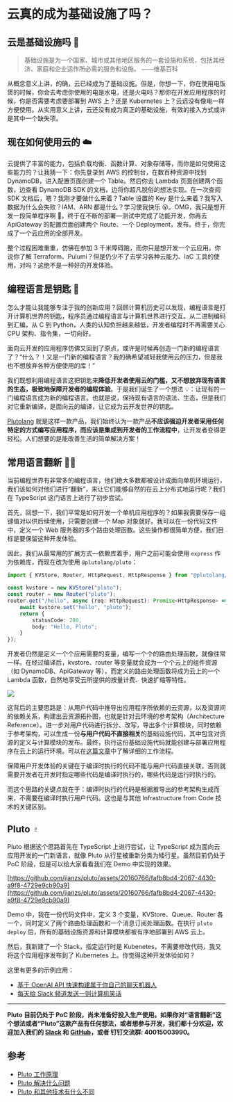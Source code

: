 # 云真的成为基础设施了吗？

## 云是基础设施吗 🤔️

> 基础设施是为一个国家、城市或其他地区服务的一套设施和系统，包括其经济、家庭和企业运作所必需的服务和设施。 ——维基百科

从概念意义上讲，的确，云已经成为了基础设施。但是，你想一下，你在使用电饭煲的时候，你会去考虑你使用的电是水电，还是火电吗？那你在开发应用程序的时候，你是否需要考虑要部署到 AWS 上？还是 Kubernetes 上？云远没有像电一样方便使用。从实用意义上讲，云还没有成为真正的基础设施，有效的接入方式或许是其中一个缺失项。

## 现在如何使用云的 ☁️

云提供了丰富的能力，包括负载均衡、函数计算、对象存储等，而你是如何使用这些能力的？让我猜一下：你先登录到 AWS 的控制台，在数百种资源中找到 DynamoDB，进入配置页面创建一个 Table。然后你去 Lambda 页面创建两个函数，边查看 DynamoDB SDK 的文档，边将你超凡脱俗的想法实现。在一次查阅 SDK 文档后，嗯？我刚才要做什么来着？Table 设置的 Key 是什么来着？我写入数据为什么会失败？IAM、ARN 都是什么？学习使我快乐 😵。OMG，我只是想开发一段简单程序啊 😤。终于在不断的部署—测试中完成了功能开发，你再去 ApiGateway 的配置页面创建两个 Route、一个 Deployment，发布。终于，你完成了一个云应用的全部开发。

整个过程困难重重，仿佛在参加 3 千米障碍跑，而你只是想开发一个云应用。你说你了解 Terraform、Pulumi？但是仍少不了去学习各种云能力、IaC 工具的使用，对吗？这绝不是一种好的开发体验。

## 编程语言是钥匙 🔑

怎么才能让我能够专注于我的创新应用？回顾计算机历史可以发现，编程语言是打开计算机世界的钥匙，程序员通过编程语言与计算机世界进行交互。从二进制编码到汇编，从 C 到 Python，人类的认知负担越来越低，开发者编程时不再需要关心 CPU 架构、指令集，一切向好。

面向云开发的应用程序仿佛又回到了原点，或许是时候再创造一门新的编程语言了？“什么？！又是一门新的编程语言？我的确希望减轻我使用云的压力，但是我也不想放弃各种方便使用的库！”

我们既想利用编程语言这把钥匙来**降低开发者使用云的门槛，又不想放弃现有语言的生态，极致地保障开发者的编程体验**。于是我们诞生了一个想法 💡：让现有的一门编程语言成为新的编程语言。也就是说，保持现有语言的语法、生态，但是我们对它重新编译，是面向云的编译，让它成为云开发世界的钥匙。

[Plutolang](https://github.com/pluto-lang/pluto) 就是这样一款产品，我们始终认为一款产品**不应该强迫开发者采用任何特定的方式编写应用程序，而应该是集成到开发者的工作流程中**，让开发者变得更轻松。人们想要的是能改善生活的简单解决方案！

## 常用语言翻新 🤸‍♀️

当前编程世界有非常多的编程语言，他们绝大多数都被设计成面向单机环境运行，我们该如何对他们进行“翻新”，来让它们能够自然的在云上分布式地运行呢？我们在 TypeScript 这门语言上进行了初步尝试。

首先，回想一下，我们平常是如何开发一个单机应用程序的？如果我需要保存一组键值对以供后续使用，只需要创建一个 Map 对象就好。我可以在一份代码文件中，定义一个 Web 服务器的多个路由处理函数。这些操作都很简单方便，我们目标是要保留这种开发体验。

因此，我们从最常用的扩展方式—依赖库着手，用户之前可能会使用 `express` 作为依赖库，而现在改为使用 `@plutolang/pluto`：

```typescript
import { KVStore, Router, HttpRequest, HttpResponse } from "@plutolang/pluto";

const kvstore = new KVStore("pluto");
const router = new Router("pluto");
router.get("/hello", async (req: HttpRequest): Promise<HttpResponse> => {
	await kvstore.set("hello", "pluto");
	return {
		statusCode: 200,
		body: "Hello, Pluto";
	}
});
```

开发者仍然是定义一个个应用需要的变量，编写一个个的路由处理函数，就像往常一样。在经过编译后，kvstore、router 等变量就会成为一个个云上的组件资源（如 DynamoDB、ApiGateway 等），而定义的路由处理函数将成为云上的一个 Lambda 函数，自然地享受云所提供的按量计费、快速扩缩等特性。

![](http://cdn.zhengsj.cn/ob-1698301951197.png)

这背后的主要思路是：从用户代码中推导出应用程序所依赖的云资源，以及资源间的依赖关系，构建出云资源拓扑图，也就是针对云环境的参考架构（Architecture Reference）。进一步对用户代码进行拆分、改写，导出多个计算模块，同时依赖于参考架构，可以生成一份**与用户代码不直接相关**的基础设施代码，其中包含对资源的定义与计算模块的发布。最终，执行这份基础设施代码就能创建与部署应用程序在云上的运行环境。可以在[这篇文章](https://github.com/pluto-lang/pluto/blob/main/docs/zh-CN/how-pluto-works.md)中了解详细的工作流程。

保障用户开发体验的关键在于编译时执行的代码不能与用户代码直接关联，否则就需要开发者在开发时指定哪些代码是编译时执行的，哪些代码是运行时执行的。

而这个思路的关键点就在于：编译时执行的代码是根据推导出的参考架构生成而来，不需要在编译时执行用户代码。这也是与其他 Infrastructure from Code 技术的关键区别。

## Pluto ♇

Pluto 根据这个思路首先在 TypeScript 上进行尝试，让 TypeScript 成为面向云应用开发的一门新语言，就像 Pluto 从行星被重新分类为矮行星。虽然目前仍处于 PoC 阶段，但是可以给大家看看我们在 Demo 中实现的效果。

[https://github.com/jianzs/pluto/assets/20160766/fafb8bd4-2067-4430-a9f8-4729e9cb90a9](https://github.com/jianzs/pluto/assets/20160766/fafb8bd4-2067-4430-a9f8-4729e9cb90a9)

Demo 中，我在一份代码文件中，定义 3 个变量，KVStore、Queue、Router 各一个，同时定义了两个路由处理函数和一个消息订阅处理函数。在执行 `pluto deploy` 后，所有的基础设施资源和计算模块都被有序地部署到 AWS 云上。

然后，我新建了一个 Stack，指定运行时是 Kubenetes，不需要修改代码，我又将这个应用程序发布到了 Kubernetes 上。你觉得这种开发体验如何？

这里有更多的示例应用：

- [基于 OpenAI API 快速构建属于你自己的聊天机器人](https://github.com/pluto-lang/pluto/tree/main/examples/chat-bot)
- [每天给 Slack 频道发送一则计算机笑话](https://github.com/pluto-lang/pluto/tree/main/examples/daily-joke-slack)

---

**Pluto 目前仍处于 PoC 阶段，尚未准备好投入生产使用。如果你对“语言翻新”这个想法或者“Pluto”这款产品有任何想法，或者想参与开发，我们都十分欢迎，欢迎加入我们的 [Slack](https://join.slack.com/t/plutolang/shared_invite/zt-25gztklfn-xOJ~Xvl4EjKJp1Zn1NNpiw) 和 [GitHub](https://github.com/pluto-lang/pluto)，或者 钉钉交流群: 40015003990。**

## 参考

- [Pluto 工作原理](https://github.com/pluto-lang/pluto/blob/main/docs/zh-CN/how-pluto-works.md)
- [Pluto 解决什么问题](https://github.com/pluto-lang/pluto/blob/main/docs/zh-CN/what-problems-pluto-aims-to-address.md)
- [Pluto 和其他技术有什么不同](https://github.com/pluto-lang/pluto/blob/main/docs/zh-CN/whats-different.md)
